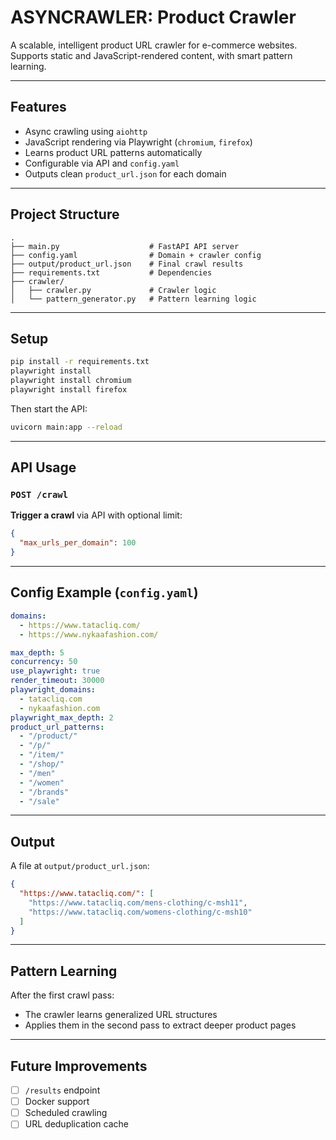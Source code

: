 #  ASYNCRAWLER: Product Crawler

A scalable, intelligent product URL crawler for e-commerce websites.  
Supports static and JavaScript-rendered content, with smart pattern learning.

---

##  Features

-  Async crawling using `aiohttp`
-  JavaScript rendering via Playwright (`chromium`, `firefox`)
-  Learns product URL patterns automatically
-  Configurable via API and `config.yaml`
-  Outputs clean `product_url.json` for each domain

---

##  Project Structure

```
.
├── main.py                    # FastAPI API server
├── config.yaml                # Domain + crawler config
├── output/product_url.json    # Final crawl results
├── requirements.txt           # Dependencies
├── crawler/
│   ├── crawler.py             # Crawler logic
│   └── pattern_generator.py   # Pattern learning logic
```

---

##  Setup

```bash
pip install -r requirements.txt
playwright install
playwright install chromium
playwright install firefox

```

Then start the API:

```bash
uvicorn main:app --reload
```

---

##  API Usage

### `POST /crawl`

**Trigger a crawl** via API with optional limit:

```json
{
  "max_urls_per_domain": 100
}
```

---

## Config Example (`config.yaml`)

```yaml
domains:
  - https://www.tatacliq.com/
  - https://www.nykaafashion.com/

max_depth: 5
concurrency: 50
use_playwright: true
render_timeout: 30000
playwright_domains:
  - tatacliq.com
  - nykaafashion.com
playwright_max_depth: 2
product_url_patterns:
  - "/product/"
  - "/p/"
  - "/item/"
  - "/shop/"
  - "/men"
  - "/women"
  - "/brands"
  - "/sale"
```

---

##  Output

A file at `output/product_url.json`:

```json
{
  "https://www.tatacliq.com/": [
    "https://www.tatacliq.com/mens-clothing/c-msh11",
    "https://www.tatacliq.com/womens-clothing/c-msh10"
  ]
}
```

---

##  Pattern Learning

After the first crawl pass:
- The crawler learns generalized URL structures
- Applies them in the second pass to extract deeper product pages

---

##  Future Improvements

- [ ] `/results` endpoint
- [ ] Docker support
- [ ] Scheduled crawling
- [ ] URL deduplication cache